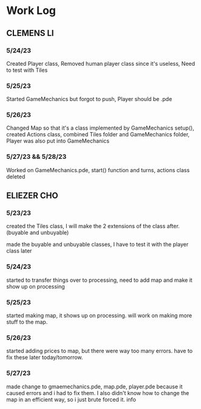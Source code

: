 # Work Log

## CLEMENS LI

### 5/24/23

Created Player class, Removed human player class since it's useless, Need to test with Tiles

### 5/25/23

Started GameMechanics but forgot to push, Player should be .pde

### 5/26/23

Changed Map so that it's a class implemented by GameMechanics setup(), created Actions class, combined Tiles folder and GameMechanics folder, Player was also put into GameMechanics

### 5/27/23 && 5/28/23

Worked on GameMechanics.pde, start() function and turns, actions class deleted


## ELIEZER CHO

### 5/23/23

created the Tiles class, I will make the 2 extensions of the class after. (buyable and unbuyable)

made the buyable and unbuyable classes, I have to test it with the player class later

### 5/24/23
started to transfer things over to processing, need to add map and make it show up on processing


### 5/25/23
started making map, it shows up on processing. will work on making more stuff to the map.

### 5/26/23
started adding prices to map, but there were way too many errors. have to fix these later today/tomorrow.

### 5/27/23
made change to gmaemechanics.pde, map.pde, player.pde because it caused errors and i had to fix them. I also didn't know how to change the map in an efficient way, so i just brute forced it.
info
